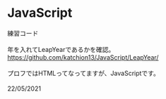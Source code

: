 # JavaScript
練習コード<br>
<br>
年を入れてLeapYearであるかを確認。<br>
https://github.com/katchion13/JavaScript/LeapYear/<br>
<br>
プロフではHTMLってなってますが、JavaScriptです。<br>
<br>
22/05/2021<br>
